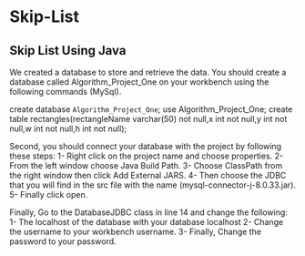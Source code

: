 # Skip-List
## Skip List Using Java

We created a database to store and retrieve the data. 
You should create a database called Algorithm_Project_One on your workbench using the following commands (MySql).

create database `Algorithm_Project_One`;
use Algorithm_Project_One;
create table rectangles(rectangleName varchar(50) not null,x int not null,y int not null,w int not null,h int not null);

Second, you should connect your database with the project by following these steps:
1- Right click on the project name and choose properties.
2- From the left window choose Java Build Path.
3- Choose ClassPath from the right window then click Add External JARS.
4- Then choose the JDBC that you will find in the src file with the name (mysql-connector-j-8.0.33.jar).
5- Finally click open.

Finally, Go to the DatabaseJDBC class in line 14 and change the following:
1- The localhost of the database with your database localhost
2- Change the username to your workbench username.
3- Finally, Change the password to your password.
